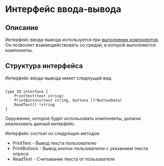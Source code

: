 # Интерфейс ввода-вывода

## Описание

Интерфейс ввода-вывода используется при [выполнении компонентов](./executor.md). Он позволяет взаимодействовать со средой, в которой выполняются компоненты. 

## Структура интерфейса

Интерфейс ввода-вывода имеет следюущий вид:

```golang

type IO interface {
	PrintText(text string)
	PrintButtons(text string, buttons []*ButtonData)
	ReadText() *string
}
```

Окружение, которое будет использовать компоненты, должна реализовать данный интерфейс.

Интерфейс состоит из следующих методов:
- PrintText - Вывод текста пользователю
- PrintButtons - Вывод кнопок пользователю с указанием текста опроса
- ReadText - Считывание текста от пользователя


